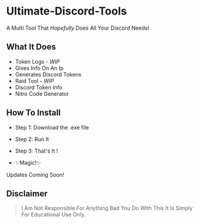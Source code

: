 # Ultimate-Discord-Tools
A Multi Tool That *Hopefully* Does All Your Discord Needs!
## What It Does
 

- Token Logs   - *WIP*
- Gives Info On An Ip
- Generates Discord Tokens
- Raid Tool    - *WIP*
- Discord Token Info
- Nitro Code Generator

## How To Install

- Step 1:    Download the .exe file
- Step 2:    Run It
- Step 3:    That's It !

- ✨Magic!✨


Updates Coming Soon!



## Disclaimer
>I Am Not Responsible For Anything Bad
You Do With This It Is Simply For
Educational Use Only.
